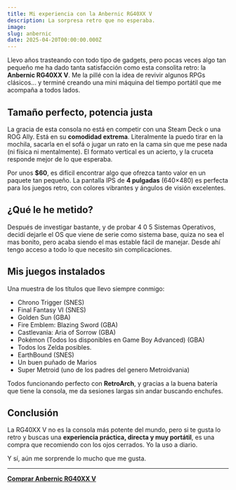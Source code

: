 ```yaml
---
title: Mi experiencia con la Anbernic RG40XX V
description: La sorpresa retro que no esperaba.
image: 
slug: anbernic
date: 2025-04-20T00:00:00.000Z
---
```


Llevo años trasteando con todo tipo de gadgets, pero pocas veces algo tan pequeño me ha dado tanta satisfacción como esta consolita retro: la **Anbernic RG40XX V**. Me la pillé con la idea de revivir algunos RPGs clásicos... y terminé creando una mini máquina del tiempo portátil que me acompaña a todos lados.

## Tamaño perfecto, potencia justa
<!-- ===== FOTO ===== -->

La gracia de esta consola no está en competir con una Steam Deck o una ROG Ally. Está en su **comodidad extrema**. Literalmente la puedo tirar en la mochila, sacarla en el sofá o jugar un rato en la cama sin que me pese nada (ni física ni mentalmente). El formato vertical es un acierto, y la cruceta responde mejor de lo que esperaba.

Por unos **$60**, es difícil encontrar algo que ofrezca tanto valor en un paquete tan pequeño. La pantalla IPS de **4 pulgadas** (640×480) es perfecta para los juegos retro, con colores vibrantes y ángulos de visión excelentes. 

## ¿Qué le he metido?

Después de investigar bastante, y de probar 4 0 5 Sistemas Operativos, decidí dejarle el OS que viene de serie como sistema base, quiza no sea el mas bonito, pero acaba siendo el mas estable fácil de manejar. Desde ahí tengo acceso a todo lo que necesito sin complicaciones.

## Mis juegos instalados
<!-- ===== FOTO ===== -->
Una muestra de los títulos que llevo siempre conmigo:

- Chrono Trigger (SNES)
- Final Fantasy VI (SNES)
- Golden Sun (GBA)
- Fire Emblem: Blazing Sword (GBA)
- Castlevania: Aria of Sorrow (GBA)
- Pokémon (Todos los disponibles en Game Boy Advanced)  (GBA)
- Todos los Zelda posibles.
- EarthBound (SNES)
- Un buen puñado de Marios
- Super Metroid (uno de los padres del genero Metroidvania)

Todos funcionando perfecto con **RetroArch**, y gracias a la buena batería que tiene la consola, me da sesiones largas sin andar buscando enchufes.

## Conclusión

La RG40XX V no es la consola más potente del mundo, pero si te gusta lo retro y buscas una **experiencia práctica, directa y muy portátil**, es una compra que recomiendo con los ojos cerrados. Yo la uso a diario. 

Y sí, aún me sorprende lo mucho que me gusta.

-----

[**Comprar Anbernic RG40XX V**](https://amzn.to/3K5q7VW)
